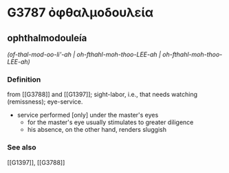 # G3787 ὀφθαλμοδουλεία

## ophthalmodouleía

_(of-thal-mod-oo-li'-ah | oh-fthahl-moh-thoo-LEE-ah | oh-fthahl-moh-thoo-LEE-ah)_

### Definition

from [[G3788]] and [[G1397]]; sight-labor, i.e., that needs watching (remissness); eye-service.

- service performed [only] under the master's eyes
  - for the master's eye usually stimulates to greater diligence
  - his absence, on the other hand, renders sluggish

### See also

[[G1397]], [[G3788]]

